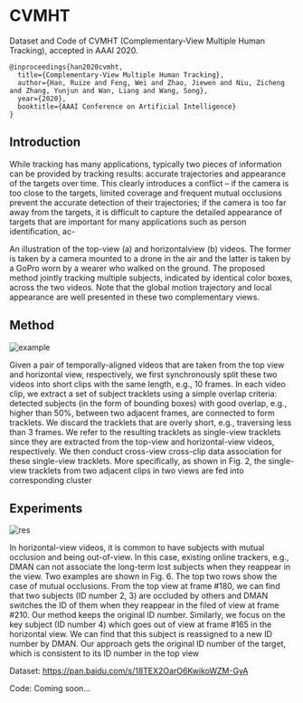 # CVMHT
Dataset and Code of CVMHT (Complementary-View Multiple Human Tracking), accepted in AAAI 2020.

```
@inproceedings{han2020cvmht,
  title={Complementary-View Multiple Human Tracking}, 
  author={Han, Ruize and Feng, Wei and Zhao, Jiewen and Niu, Zicheng and Zhang, Yunjun and Wan, Liang and Wang, Song},  
  year={2020},  
  booktitle={AAAI Conference on Artificial Intelligence}
}
```
## Introduction

While tracking has many applications, typically two pieces of information can be provided by tracking results: accurate trajectories and appearance of the targets over time. This clearly introduces a conflict – if the camera is too close to the targets, limited coverage and frequent mutual occlusions prevent the accurate detection of their trajectories; if the camera is too far away from the targets, it is difficult to capture the detailed appearance of targets that are important for many applications such as person identification, ac-


An illustration of the top-view (a) and horizontalview (b) videos. The former is taken by a camera mounted to a drone in the air and the latter is taken by a GoPro worn by a wearer who walked on the ground. The proposed method jointly tracking multiple subjects, indicated by identical color boxes, across the two videos. Note that the global motion trajectory and local appearance are well presented in these
two complementary views.

## Method

![example](https://github.com/HanRuize/DSAR-CF/blob/master/figs/example.png)

Given a pair of temporally-aligned videos that are taken from the top view and horizontal view, respectively, we first synchronously split these two videos into short clips with the same length, e.g., 10 frames. In each video clip, we extract a set of subject tracklets using a simple overlap criteria: detected subjects (in the form of bounding boxes) with good overlap, e.g., higher than 50%, between two adjacent frames, are connected to form tracklets. We discard the tracklets that are overly short, e.g., traversing less than 3 frames. We refer to the resulting tracklets as single-view tracklets since they are extracted from the top-view and horizontal-view videos, respectively. We then conduct cross-view cross-clip data association for these single-view tracklets. More specifically, as shown in Fig. 2, the single-view tracklets from two adjacent clips in two views are fed into corresponding cluster

## Experiments

![res](https://github.com/HanRuize/DSAR-CF/blob/master/figs/res.png)

In horizontal-view videos, it is common to have subjects with mutual occlusion and being out-of-view. In this case, existing online trackers, e.g., DMAN can not associate the long-term lost subjects when they reappear in the view. Two examples are shown in Fig. 6.
The top two rows show the case of mutual occlusions. From the top view at frame #180, we can find that two subjects (ID
number 2, 3) are occluded by others and DMAN switches the ID of them when they reappear in the filed of view at frame #210. Our method keeps the original ID number. Similarly, we focus on the key subject (ID number 4) which goes out of view at frame #165 in the horizontal view. We can find that this subject is reassigned to a new ID number by DMAN. Our approach gets the original ID number of the target, which is consistent to its ID number in the top view


Dataset: https://pan.baidu.com/s/18TEX2OarO6KwikoWZM-GyA

Code: Coming soon...
